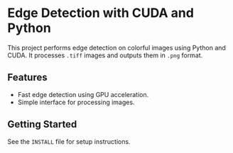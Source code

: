 # Edge Detection with CUDA and Python

This project performs edge detection on colorful images using Python and CUDA. It processes `.tiff` images and outputs them in `.png` format.

## Features

- Fast edge detection using GPU acceleration.
- Simple interface for processing images.

## Getting Started

See the `INSTALL` file for setup instructions.


